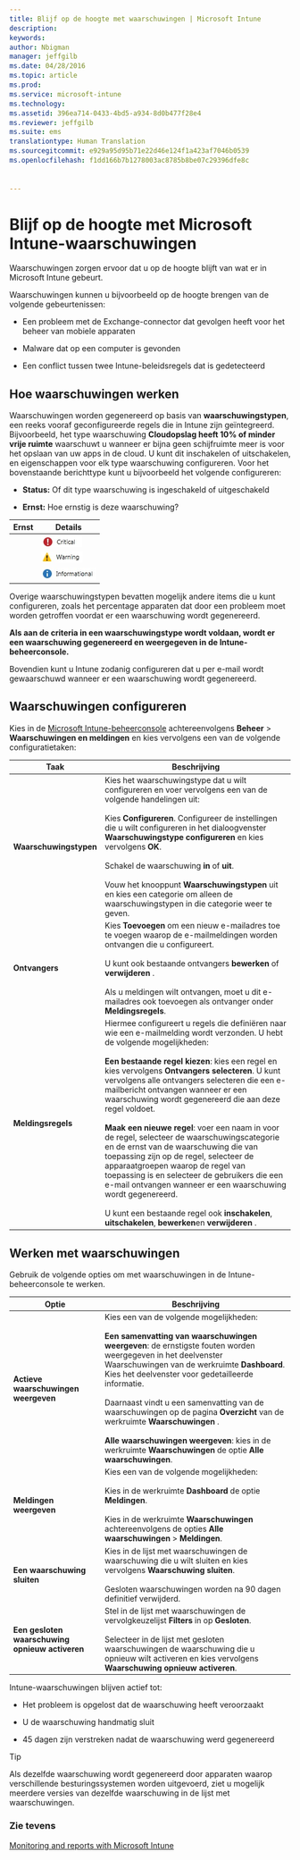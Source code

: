```yaml
---
title: Blijf op de hoogte met waarschuwingen | Microsoft Intune
description: 
keywords: 
author: Nbigman
manager: jeffgilb
ms.date: 04/28/2016
ms.topic: article
ms.prod: 
ms.service: microsoft-intune
ms.technology: 
ms.assetid: 396ea714-0433-4bd5-a934-8d0b477f28e4
ms.reviewer: jeffgilb
ms.suite: ems
translationtype: Human Translation
ms.sourcegitcommit: e929a95d95b71e22d46e124f1a423af7046b0539
ms.openlocfilehash: f1dd166b7b1278003ac8785b8be07c29396dfe8c


---
```


# Blijf op de hoogte met Microsoft Intune-waarschuwingen
Waarschuwingen zorgen ervoor dat u op de hoogte blijft van wat er in Microsoft Intune gebeurt.

Waarschuwingen kunnen u bijvoorbeeld op de hoogte brengen van de volgende gebeurtenissen:

-   Een probleem met de Exchange-connector dat gevolgen heeft voor het beheer van mobiele apparaten

-   Malware dat op een computer is gevonden

-   Een conflict tussen twee Intune-beleidsregels dat is gedetecteerd


## Hoe waarschuwingen werken
Waarschuwingen worden gegenereerd op basis van **waarschuwingstypen**, een reeks vooraf geconfigureerde regels die in Intune zijn geïntegreerd. Bijvoorbeeld, het type waarschuwing **Cloudopslag heeft 10% of minder vrije ruimte** waarschuwt u wanneer er bijna geen schijfruimte meer is voor het opslaan van uw apps in de cloud. U kunt dit inschakelen of uitschakelen, en eigenschappen voor elk type waarschuwing configureren. Voor het bovenstaande berichttype kunt u bijvoorbeeld het volgende configureren:

-   **Status:** Of dit type waarschuwing is ingeschakeld of uitgeschakeld

-   **Ernst:** Hoe ernstig is deze waarschuwing?


|Ernst|Details|
|--------|-------|
    |![Kritieke waarschuwing](../media/Critical-Alert.jpg)|Geeft een ernstig probleem aan dat u zo snel mogelijk moet onderzoeken, bijvoorbeeld of er malware is gedetecteerd op een computer.|
    |![Waarschuwing](../media/Warning-Alert.jpg)|Geeft een probleem aan dat momenteel niet ernstig is, maar wel ernstig kan worden als u er geen aandacht aan besteedt, bijvoorbeeld beveiligingsupdates die wachten om te worden geïnstalleerd.|
    |![Informatieve waarschuwing](../media/Informational-Alert.jpg)|Geeft informatie aan die niet essentieel is voor uw activiteiten, bijvoorbeeld dat er een nieuwe versie van de Exchange-connector beschikbaar is.|

Overige waarschuwingstypen bevatten mogelijk andere items die u kunt configureren, zoals het percentage apparaten dat door een probleem moet worden getroffen voordat er een waarschuwing wordt gegenereerd.

**Als aan de criteria in een waarschuwingstype wordt voldaan, wordt er een waarschuwing gegenereerd en weergegeven in de Intune-beheerconsole.**

Bovendien kunt u Intune zodanig configureren dat u per e-mail wordt gewaarschuwd wanneer er een waarschuwing wordt gegenereerd.

## Waarschuwingen configureren
Kies in de [Microsoft Intune-beheerconsole](https://manage.microsoft.com) achtereenvolgens **Beheer** &gt; **Waarschuwingen en meldingen** en kies vervolgens een van de volgende configuratietaken:

|Taak|Beschrijving|
|--------|---------------|
|**Waarschuwingstypen**|Kies het waarschuwingstype dat u wilt configureren en voer vervolgens een van de volgende handelingen uit:<br /><br />Kies **Configureren**. Configureer de instellingen die u wilt configureren in het dialoogvenster **Waarschuwingstype configureren** en kies vervolgens **OK**.<br /><br />Schakel de waarschuwing **in** of **uit**.<br /><br />Vouw het knooppunt **Waarschuwingstypen** uit en kies een categorie om alleen de waarschuwingstypen in die categorie weer te geven.|
|**Ontvangers**|Kies **Toevoegen** om een nieuw e-mailadres toe te voegen waarop de e-mailmeldingen worden ontvangen die u configureert.<br /><br />U kunt ook bestaande ontvangers **bewerken** of **verwijderen** .<br /><br />Als u meldingen wilt ontvangen, moet u dit e-mailadres ook toevoegen als ontvanger onder **Meldingsregels**.|
|**Meldingsregels**|Hiermee configureert u regels die definiëren naar wie een e-mailmelding wordt verzonden. U hebt de volgende mogelijkheden:<br /><br />**Een bestaande regel kiezen**: kies een regel en kies vervolgens **Ontvangers selecteren**. U kunt vervolgens alle ontvangers selecteren die een e-mailbericht ontvangen wanneer er een waarschuwing wordt gegenereerd die aan deze regel voldoet.<br /><br />**Maak een nieuwe regel**: voer een naam in voor de regel, selecteer de waarschuwingscategorie en de ernst van de waarschuwing die van toepassing zijn op de regel, selecteer de apparaatgroepen waarop de regel van toepassing is en selecteer de gebruikers die een e-mail ontvangen wanneer er een waarschuwing wordt gegenereerd.<br /><br />U kunt een bestaande regel ook **inschakelen**, **uitschakelen**, **bewerken**en **verwijderen** .|

## Werken met waarschuwingen
Gebruik de volgende opties om met waarschuwingen in de Intune-beheerconsole te werken.

|Optie|Beschrijving|
|----------|---------------|
|**Actieve waarschuwingen weergeven**|Kies een van de volgende mogelijkheden:<br /><br />**Een samenvatting van waarschuwingen weergeven**: de ernstigste fouten worden weergegeven in het deelvenster Waarschuwingen van de werkruimte **Dashboard**. Kies het deelvenster voor gedetailleerde informatie.<br /><br />Daarnaast vindt u een samenvatting van de waarschuwingen op de pagina **Overzicht** van de werkruimte **Waarschuwingen** .<br /><br />**Alle waarschuwingen weergeven**: kies in de werkruimte **Waarschuwingen** de optie **Alle waarschuwingen**.|
|**Meldingen weergeven**|Kies een van de volgende mogelijkheden:<br /><br />Kies in de werkruimte **Dashboard** de optie **Meldingen**.<br /><br />Kies in de werkruimte **Waarschuwingen** achtereenvolgens de opties **Alle waarschuwingen** &gt; **Meldingen**.|
|**Een waarschuwing sluiten**|Kies in de lijst met waarschuwingen de waarschuwing die u wilt sluiten en kies vervolgens **Waarschuwing sluiten**.<br /><br />Gesloten waarschuwingen worden na 90 dagen definitief verwijderd.|
|**Een gesloten waarschuwing opnieuw activeren**|Stel in de lijst met waarschuwingen de vervolgkeuzelijst **Filters** in op **Gesloten**.<br /><br />Selecteer in de lijst met gesloten waarschuwingen de waarschuwing die u opnieuw wilt activeren en kies vervolgens **Waarschuwing opnieuw activeren**.|
Intune-waarschuwingen blijven actief tot:

-   Het probleem is opgelost dat de waarschuwing heeft veroorzaakt

-   U de waarschuwing handmatig sluit

-   45 dagen zijn verstreken nadat de waarschuwing werd gegenereerd

> [!TIP]
> Als dezelfde waarschuwing wordt gegenereerd door apparaten waarop verschillende besturingssystemen worden uitgevoerd, ziet u mogelijk meerdere versies van dezelfde waarschuwing in de lijst met waarschuwingen.

### Zie tevens
[Monitoring and reports with Microsoft Intune](monitoring-and-reports-with-microsoft-intune.md)



<!--HONumber=Jun16_HO4-->


